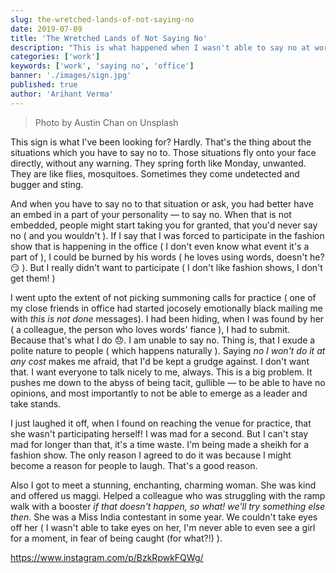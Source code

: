 ```yaml
---
slug: the-wretched-lands-of-not-saying-no
date: 2019-07-09
title: 'The Wretched Lands of Not Saying No'
description: "This is what happened when I wasn't able to say no at work"
categories: ['work']
keywords: ['work', 'saying no', 'office']
banner: './images/sign.jpg'
published: true
author: 'Arihant Verma'
---
```


> Photo by Austin Chan on Unsplash

This sign is what I've been looking for? Hardly. That's the thing about the situations which you have to say no to. Those situations fly onto your face directly, without any warning. They spring forth like Monday, unwanted. They are like flies, mosquitoes. Sometimes they come undetected and bugger and sting.

And when you have to say no to that situation or ask, you had better have an embed in a part of your personality — to say no. When that is not embedded, people might start taking you for granted, that you'd never say no ( and you wouldn't ). If I say that I was forced to participate in the fashion show that is happening in the office ( I don't even know what event it's a part of ), I could be burned by his words ( he loves using words, doesn't he? 😏 ). But I really didn't want to participate ( I don't like fashion shows, I don't get them! )

I went upto the extent of not picking summoning calls for practice ( one of my close friends in office had started jocosely emotionally black mailing me with _this is not done_ messages). I had been hiding, when I was found by her ( a colleague, the person who loves words' fiance ), I had to submit. Because that's what I do 😞. I am unable to say no. Thing is, that I exude a polite nature to people ( which happens naturally ). Saying _no I won't do it at any cost_ makes me afraid, that I'd be kept a grudge against. I don't want that. I want everyone to talk nicely to me, always. This is a big problem. It pushes me down to the abyss of being tacit, gullible — to be able to have no opinions, and most importantly to not be able to emerge as a leader and take stands.

I just laughed it off, when I found on reaching the venue for practice, that she wasn't participating herself! I was mad for a second. But I can't stay mad for longer than that, it's a time waste. I'm being made a sheikh for a fashion show. The only reason I agreed to do it was because I might become a reason for people to laugh. That's a good reason.

Also I got to meet a stunning, enchanting, charming woman. She was kind and offered us maggi. Helped a colleague who was struggling with the ramp walk with a booster _if that doesn't happen, so what! we'll try something else then_. She was a Miss India contestant in some year. We couldn't take eyes off her ( I wasn't able to take eyes on her, I'm never able to even see a girl for a moment, in fear of being caught (for what?!) ).

https://www.instagram.com/p/BzkRpwkFQWg/
